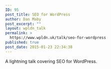```yaml
---
ID: 95
post_title: SEO for WordPress
author: Dan Maby
post_excerpt: ""
layout: wpldn_talk
permalink: >
  https://www.wpldn.uk/talk/seo-for-wordpress
published: true
post_date: 2015-01-23 22:34:38
---
```

A lightning talk covering SEO for WordPress.